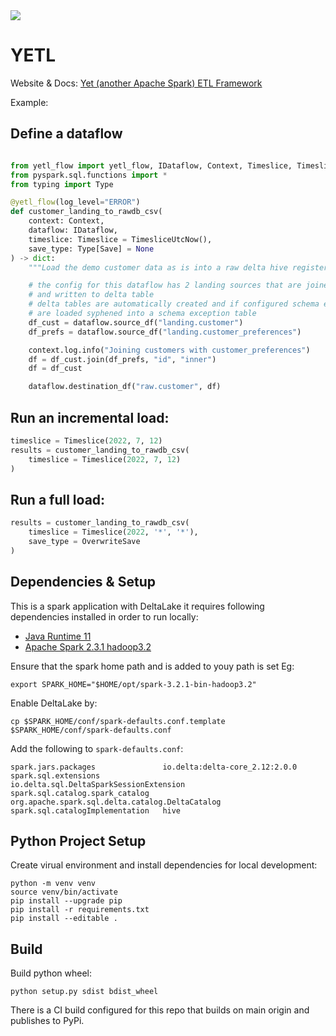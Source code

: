 <img src="https://img.shields.io/badge/Python-v3.8-blue">

# YETL

Website & Docs: [Yet (another Apache Spark) ETL Framework](https://www.yetl.io/)


Example:

## Define a dataflow

```python

from yetl_flow import yetl_flow, IDataflow, Context, Timeslice, TimesliceUtcNow, OverwriteSave, Save
from pyspark.sql.functions import *
from typing import Type

@yetl_flow(log_level="ERROR")
def customer_landing_to_rawdb_csv(
    context: Context, 
    dataflow: IDataflow, 
    timeslice: Timeslice = TimesliceUtcNow(), 
    save_type: Type[Save] = None
) -> dict:
    """Load the demo customer data as is into a raw delta hive registered table."""

    # the config for this dataflow has 2 landing sources that are joined
    # and written to delta table
    # delta tables are automatically created and if configured schema exceptions
    # are loaded syphened into a schema exception table
    df_cust = dataflow.source_df("landing.customer")
    df_prefs = dataflow.source_df("landing.customer_preferences")

    context.log.info("Joining customers with customer_preferences")
    df = df_cust.join(df_prefs, "id", "inner")
    df = df_cust

    dataflow.destination_df("raw.customer", df)
```

## Run an incremental load:

```python
timeslice = Timeslice(2022, 7, 12)
results = customer_landing_to_rawdb_csv(
    timeslice = Timeslice(2022, 7, 12)
)
```

## Run a full load:

```python
results = customer_landing_to_rawdb_csv(
    timeslice = Timeslice(2022, '*', '*'),
    save_type = OverwriteSave
)
```

## Dependencies & Setup

This is a spark application with DeltaLake it requires following dependencies installed in order to run locally:
- [Java Runtime 11]()
- [Apache Spark 2.3.1 hadoop3.2](spark-3.2.1-bin-hadoop3.2)

Ensure that the spark home path and is added to youy path is set Eg:
```
export SPARK_HOME="$HOME/opt/spark-3.2.1-bin-hadoop3.2"
```

Enable DeltaLake by:
```
cp $SPARK_HOME/conf/spark-defaults.conf.template  $SPARK_HOME/conf/spark-defaults.conf
```
Add the following to `spark-defaults.conf`:
```
spark.jars.packages               io.delta:delta-core_2.12:2.0.0
spark.sql.extensions              io.delta.sql.DeltaSparkSessionExtension
spark.sql.catalog.spark_catalog   org.apache.spark.sql.delta.catalog.DeltaCatalog
spark.sql.catalogImplementation   hive
```

## Python Project Setup

Create virual environment and install dependencies for local development:

```
python -m venv venv
source venv/bin/activate
pip install --upgrade pip
pip install -r requirements.txt
pip install --editable .
```


## Build

Build python wheel:

```
python setup.py sdist bdist_wheel
```

There is a CI build configured for this repo that builds on main origin and publishes to PyPi.